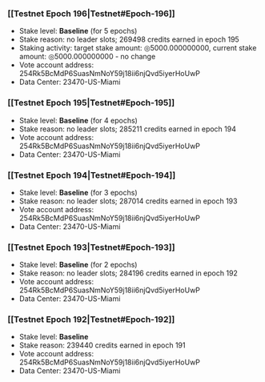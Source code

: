 ### [[Testnet Epoch 196|Testnet#Epoch-196]]
* Stake level: **Baseline** (for 5 epochs)
* Stake reason: no leader slots; 269498 credits earned in epoch 195
* Staking activity: target stake amount: ◎5000.000000000, current stake amount: ◎5000.000000000 - no change
* Vote account address: 254Rk5BcMdP6SuasNmNoY59j18ii6njQvd5iyerHoUwP
* Data Center: 23470-US-Miami
### [[Testnet Epoch 195|Testnet#Epoch-195]]
* Stake level: **Baseline** (for 4 epochs)
* Stake reason: no leader slots; 285211 credits earned in epoch 194
* Vote account address: 254Rk5BcMdP6SuasNmNoY59j18ii6njQvd5iyerHoUwP
* Data Center: 23470-US-Miami
### [[Testnet Epoch 194|Testnet#Epoch-194]]
* Stake level: **Baseline** (for 3 epochs)
* Stake reason: no leader slots; 287014 credits earned in epoch 193
* Vote account address: 254Rk5BcMdP6SuasNmNoY59j18ii6njQvd5iyerHoUwP
* Data Center: 23470-US-Miami
### [[Testnet Epoch 193|Testnet#Epoch-193]]
* Stake level: **Baseline** (for 2 epochs)
* Stake reason: no leader slots; 284196 credits earned in epoch 192
* Vote account address: 254Rk5BcMdP6SuasNmNoY59j18ii6njQvd5iyerHoUwP
* Data Center: 23470-US-Miami
### [[Testnet Epoch 192|Testnet#Epoch-192]]
* Stake level: **Baseline**
* Stake reason: 239440 credits earned in epoch 191
* Vote account address: 254Rk5BcMdP6SuasNmNoY59j18ii6njQvd5iyerHoUwP
* Data Center: 23470-US-Miami